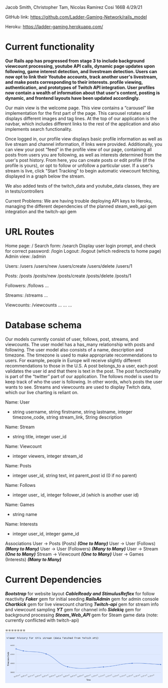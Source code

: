 Jacob Smith, Christopher Tam, Nicolas Ramirez
Cosi 166B
4/29/21

GitHub link: https://github.com/Ladder-Gaming-Network/rails_model

Heroku: https://ladder-gaming.herokuapp.com/

# Current functionality

**Our Rails app has progressed from stage 3 to include background viewcount processing, youtube API calls, dynamic page updates upon following, game interest detection, and livestream detection. Users can now opt to link their Youtube accounts, track another user's livestream, and make posts corresponding to their interests. profile viewing, authentication, and prototypes of Twitch API integration. User profiles now contain a wealth of information about that user's content, posting is dynamic, and frontend layouts have been updated accordingly.**

Our main view is the welcome page. This view contains a “carousel” like implementation for the first part of the page. This carousel rotates and displays different images and tag lines. At the top of our application is the navbar, which includes different links to the rest of the application and also implements search functionality.

Once logged in, our profile view displays basic profile information as well as live stream and channel information, if links were provided. Additionally, you can view your post “feed” in the profile view of our page, containing all posts from users you are following, as well as interests determined from the user's post history. From here, you can create posts or edit profile (if the profile is yours), or opt to follow or unfollow a particular user. If a user's stream is live, click "Start Tracking" to begin automatic viewcount fetching, displayed in a graph below the stream.

We also added tests of the twitch_data and youtube_data classes, they are in tests/controllers

Current Problems: We are having trouble deploying API keys to Heroku, managing the different dependencies of the planned steam_web_api gem integration and the twitch-api gem


# URL Routes

Home page: /
Search form: /search
Display user login prompt, and check for correct password: /login
Logout: /logout (which redirects to home page)
Admin view: /admin

Users: /users
/users/new
/users/create
/users/delete
/users/1

Posts: /posts
/posts/new
/posts/create
/posts/delete
/posts/1

Followers: /follows
...

Streams: /streams
...

Viewcounts: /viewcounts
...
...
...

# Database schema

Our models currently consist of user, follows, post, streams, and viewcounts. The user model has a has_many relationship with posts and following. The user model also consists of a name, description and timezone. The timezone is used to make appropriate recommendations to users. For example, people in Europe will receive slightly different recommendations to those in the U.S. A post belongs_to a user, each post validates the user id and that there is text in the post. The post functionality is part of the “twitter” part of our application. The follows model is used to keep track of who the user is following. In other words, who’s posts the user wants to see. Streams and viewcounts are used to display Twitch data, which our live charting is reliant on.

Name: User

- string username, string firstname, string lastname, integer timezone_code, string stream_link, String description

Name: Stream

- string title, integer user_id

Name: Viewcount

- integer viewers, integer stream_id

Name: Posts

- integer user_id, string text, int parent_post id (0 if no parent)

Name: Follows

- integer user_ id, integer follower_id (which is another user id)

Name: Games

- string name

Name: Interests

- integer user_id, integer game_id

Associations
User -> Posts (Posts) **_(One to Many)_**
User -> User (Follows) **_(Many to Many)_**
User -> User (Followers) **_(Many to Many)_**
User -> Stream **_(One to Many)_**
Stream -> Viewcount **_(One to Many)_**
User -> Games (Interests) **_(Many to Many)_**

# Current Dependencies

**_Bootstrap_** for website layout
**_CableReady and StimulusReflex_** for follow reactivity
**_Faker_** gem for initial seeding
**_RailsAdmin_** gem for admin console
**_Chartkick_** gem for live viewcount charting
**_Twitch-api_** gem for stream info and viewcount sampling
**_YT_** gem for channel info
**_Sidekiq_** gem for background processing
**_Steam_Web_API_** gem for Steam game data (note: currently conflicted with twitch-api)

=======
![chart_example](images/chart_example.png)
